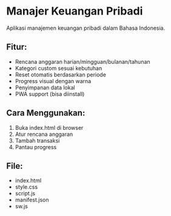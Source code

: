 # Manajer Keuangan Pribadi

Aplikasi manajemen keuangan pribadi dalam Bahasa Indonesia.

## Fitur:
- Rencana anggaran harian/mingguan/bulanan/tahunan
- Kategori custom sesuai kebutuhan
- Reset otomatis berdasarkan periode
- Progress visual dengan warna
- Penyimpanan data lokal
- PWA support (bisa diinstall)

## Cara Menggunakan:
1. Buka index.html di browser
2. Atur rencana anggaran
3. Tambah transaksi
4. Pantau progress

## File:
- index.html
- style.css  
- script.js
- manifest.json
- sw.js